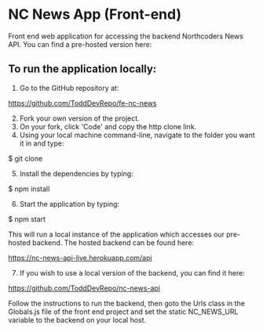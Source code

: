 # NC News App (Front-end)

Front end web application for accessing the backend Northcoders News API. You can find a pre-hosted version here:
<insert link>

## To run the application locally:

1. Go to the GitHub repository at:

https://github.com/ToddDevRepo/fe-nc-news

2. Fork your own version of the project.
3. On your fork, click 'Code' and copy the http clone link.
4. Using your local machine command-line, navigate to the folder you want it in and type:

$ git clone <link to fork>

5. Install the dependencies by typing:

$ npm install

6. Start the application by typing:

$ npm start

This will run a local instance of the application which accesses our pre-hosted backend. The hosted backend can be found here:

https://nc-news-api-live.herokuapp.com/api

7. If you wish to use a local version of the backend, you can find it here:

https://github.com/ToddDevRepo/nc-news-api

Follow the instructions to run the backend, then goto the Urls class in the Globals.js file of the front end project and set the static NC_NEWS_URL variable to the backend on your local host.
